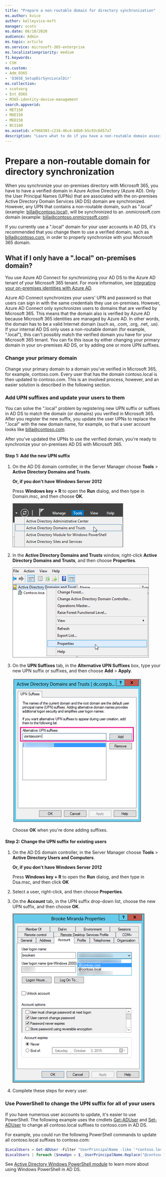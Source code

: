 ```yaml
---
title: "Prepare a non-routable domain for directory synchronization"
ms.author: kvice
author: kelleyvice-msft
manager: scotv
ms.date: 08/10/2020
audience: Admin
ms.topic: article
ms.service: microsoft-365-enterprise
ms.localizationpriority: medium
f1.keywords:
- CSH
ms.custom: 
- Adm_O365
- 'O365E_SetupDirSyncLocalDir'
ms.collection:
- scotvorg
- Ent_O365
- M365-identity-device-management
search.appverid:
- MET150
- MOE150
- MED150
- BCS160
ms.assetid: e7968303-c234-46c4-b8b0-b5c93c6d57a7
description: "Learn what to do if you have a non-routable domain associated with your on-premises user accounts before you synchronize them with your Microsoft 365 tenant."
---
```


# Prepare a non-routable domain for directory synchronization

When you synchronize your on-premises directory with Microsoft 365, you have to have a verified domain in Azure Active Directory (Azure AD). Only the User Principal Names (UPNs) that are associated with the on-premises Active Directory Domain Services (AD DS) domain are synchronized. However, any UPN that contains a non-routable domain, such as ".local" (example: billa@contoso.local), will be synchronized to an .onmicrosoft.com domain (example: billa@contoso.onmicrosoft.com). 

If you currently use a ".local" domain for your user accounts in AD DS, it's recommended that you change them to use a verified domain, such as billa@contoso.com, in order to properly synchronize with your Microsoft 365 domain.
  
## What if I only have a ".local" on-premises domain?

You use Azure AD Connect for synchronizing your AD DS to the Azure AD tenant of your Microsoft 365 tenant. For more information, see [Integrating your on-premises identities with Azure AD](/azure/architecture/reference-architectures/identity/azure-ad).
  
Azure AD Connect synchronizes your users' UPN and password so that users can sign in with the same credentials they use on-premises. However, Azure AD Connect only synchronizes users to domains that are verified by Microsoft 365. This means that the domain also is verified by Azure AD because Microsoft 365 identities are managed by Azure AD. In other words, the domain has to be a valid Internet domain (such as, .com, .org, .net, .us). If your internal AD DS only uses a non-routable domain (for example, ".local"), this can't possibly match the verified domain you have for your Microsoft 365 tenant. You can fix this issue by either changing your primary domain in your on-premises AD DS, or by adding one or more UPN suffixes.
  
### Change your primary domain

Change your primary domain to a domain you've verified in Microsoft 365, for example, contoso.com. Every user that has the domain contoso.local is then updated to contoso.com. This is an involved process, however, and an easier solution is described in the following section.
  
### Add UPN suffixes and update your users to them

You can solve the ".local" problem by registering new UPN suffix or suffixes in AD DS to match the domain (or domains) you verified in Microsoft 365. After you register the new suffix, you update the user UPNs to replace the ".local" with the new domain name, for example, so that a user account looks like billa@contoso.com.
  
After you've updated the UPNs to use the verified domain, you're ready to synchronize your on-premises AD DS with Microsoft 365.
  
#### Step 1: Add the new UPN suffix
  
1. On the AD DS domain controller, in the Server Manager choose **Tools** \> **Active Directory Domains and Trusts**.
    
    **Or, if you don't have Windows Server 2012**
    
    Press **Windows key + R** to open the **Run** dialog, and then type in Domain.msc, and then choose **OK**.
    
    ![Choose Active Directory Domains and Trusts.](../media/46b6e007-9741-44af-8517-6f682e0ac974.png)
  
2. In the **Active Directory Domains and Trusts** window, right-click **Active Directory Domains and Trusts**, and then choose **Properties**.
    
    ![Right-click Active Directory Domains and Trusts and choose Properties.](../media/39d20812-ffb5-4ba9-8d7b-477377ac360d.png)
  
3. On the **UPN Suffixes** tab, in the **Alternative UPN Suffixes** box, type your new UPN suffix or suffixes, and then choose **Add** \> **Apply**.
    
    ![Add an new UPN suffix.](../media/a4aaf919-7adf-469a-b93f-83ef284c0915.PNG)
  
    Choose **OK** when you're done adding suffixes. 
    
 #### Step 2: Change the UPN suffix for existing users
  
1. On the AD DS domain controller, in the Server Manager choose **Tools** \> **Active Directory Users and Computers**.
    
    **Or, if you don't have Windows Server 2012**
    
    Press **Windows key + R** to open the **Run** dialog, and then type in Dsa.msc, and then click **OK**
    
2. Select a user, right-click, and then choose **Properties**.
    
3. On the **Account** tab, in the UPN suffix drop-down list, choose the new UPN suffix, and then choose **OK**.
    
    ![Add new UPN suffix for a user.](../media/54876751-49f0-48cc-b864-2623c4835563.png)
  
4. Complete these steps for every user.
    
   
### Use PowerShell to change the UPN suffix for all of your users

If you have numerous user accounts to update, it's easier to use PowerShell. The following example uses the cmdlets [Get-ADUser](/previous-versions/windows/it-pro/windows-server-2008-R2-and-2008/ee617241(v=technet.10)) and [Set-ADUser](/previous-versions/windows/it-pro/windows-server-2008-R2-and-2008/ee617215(v=technet.10)) to change all contoso.local suffixes to contoso.com in AD DS. 

For example, you could run the following PowerShell commands to update all contoso.local suffixes to contoso.com:
    
  ```powershell
  $LocalUsers = Get-ADUser -Filter "UserPrincipalName -like '*contoso.local'" -Properties userPrincipalName -ResultSetSize $null
  $LocalUsers | foreach {$newUpn = $_.UserPrincipalName.Replace("@contoso.local","@contoso.com"); $_ | Set-ADUser -UserPrincipalName $newUpn}
  ```

See [Active Directory Windows PowerShell module](/previous-versions/windows/it-pro/windows-server-2008-R2-and-2008/ee617195(v=technet.10)) to learn more about using Windows PowerShell in AD DS.

